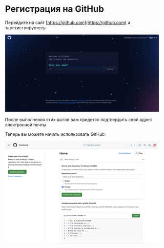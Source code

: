 # Регистрация на GitHub

Перейдите на сайт [https://github.com](https://github.com) и зарегистрируетесь:

![Joining GitHub](../img/joining-github.png)

После выполнения этих шагов вам придется подтвердить свой адрес электронной почты

Теперь вы можете начать использовать GitHub:

![Email verified](../img/github-verified.png)